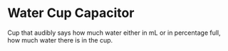 # Water Cup Capacitor
Cup that audibly says how much water either in mL or in percentage full, how much water there is in the cup.
